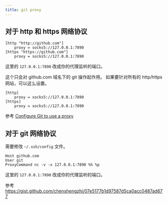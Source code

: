 ```yaml
---
title: git proxy
---
```



## 对于 http 和 https 网络协议

```
[http "http://github.com"]
    proxy = socks5://127.0.0.1:7890
[https "https://github.com"]
    proxy = socks5://127.0.0.1:7890
```

这里的 `127.0.0.1:7890` 改成你的代理监听的端口。

这个只会对 github.com 域名下的 git 操作起作用。
如果要针对所有的 http/https 网站，可以这么设置。

```
[http]
    proxy = socks5://127.0.0.1:7890
[https]
    proxy = socks5://127.0.0.1:7890
```

参考 [Configure Git to use a proxy](https://gist.github.com/evantoli/f8c23a37eb3558ab8765)

## 对于 git 网络协议

需要修改 `~/.ssh/config` 文件。

```
Host github.com
User git
ProxyCommand nc -v -x 127.0.0.1:7890 %h %p
```

这里的 `127.0.0.1:7890` 改成你的代理监听的端口。

参考 https://gist.github.com/chenshengzhi/07e5177b1d97587d5ca0acc0487ad677
